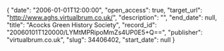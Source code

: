 {
  "date": "2006-01-01T12:00:00", 
  "open_access": true, 
  "target_url": "http://www.aghs.virtualbrum.co.uk/", 
  "description": "", 
  "end_date": null, 
  "title": "Acocks Green History Society", 
  "record_id": "20060101T120000/LYMtMPRipoMmZs4UP0E5+Q==", 
  "publisher": "virtualbrum.co.uk", 
  "slug": 34406402, 
  "start_date": null
}

